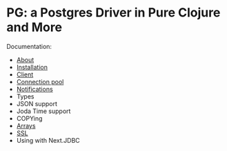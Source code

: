 # PG: a Postgres Driver in Pure Clojure and More

Documentation:

- [About](doc/000-about.md)
- [Installation](doc/010-installation.md)
- [Client](doc/020-client.md)
- [Connection pool](doc/030-pool.md)
- [Notifications](doc/025-notifications.md)
- Types
- JSON support
- Joda Time support
- COPYing
- [Arrays](doc/070-arrays.md)
- [SSL](doc/080-ssl.md)
- Using with Next.JDBC
